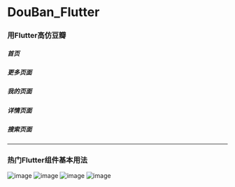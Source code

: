 # DouBan_Flutter
### 用Flutter高仿豆瓣

##### 首页

##### 更多页面

##### 我的页面

##### 详情页面

##### 搜索页面

***

### 热门Flutter组件基本用法

![image](https://github.com/DargonLee/DouBan_Flutter/master/screenshots/01.png)
![image](https://github.com/DargonLee/DouBan_Flutter/master/screenshots/02.png)
![image](https://github.com/DargonLee/DouBan_Flutter/master/screenshots/03.png)
![image](https://github.com/DargonLee/DouBan_Flutter/master/screenshots/04.png)
